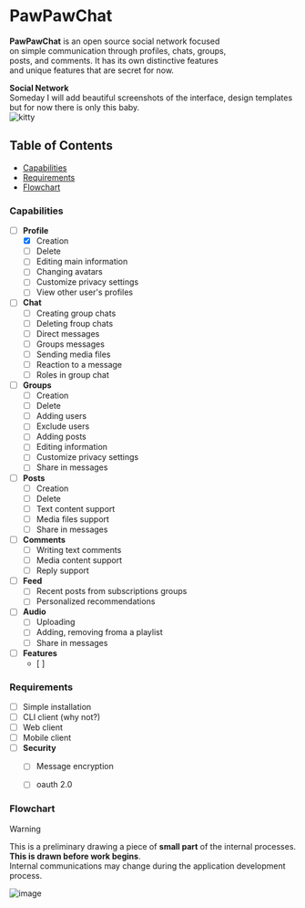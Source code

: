 # PawPawChat
**PawPawChat** is an open source social network focused  
on simple communication through profiles, chats, groups,  
posts, and comments. It has its own distinctive features  
and unique features that are secret for now.
 

__Social Network__  
Someday I will add beautiful screenshots of the interface, design templates  
but for now there is only this baby.  
![kitty](https://png.pngtree.com/png-vector/20190511/ourmid/pngtree-cute-baby-cat-icon-png-image_1038380.jpg)


## Table of Contents
- [Capabilities](#capabilities)
- [Requirements](#requirements)
- [Flowchart](#flowchart)  

    
### Capabilities
- [ ] **Profile**
  - [x] Creation
  - [ ] Delete 
  - [ ] Editing main information
  - [ ] Changing avatars
  - [ ] Customize privacy settings
  - [ ] View other user's profiles
- [ ] **Chat**
  - [ ] Creating group chats
  - [ ] Deleting froup chats
  - [ ] Direct messages
  - [ ] Groups messages
  - [ ] Sending media files
  - [ ] Reaction to a message
  - [ ] Roles in group chat
- [ ] **Groups**
  - [ ] Creation
  - [ ] Delete
  - [ ] Adding users
  - [ ] Exclude users
  - [ ] Adding posts
  - [ ] Editing information
  - [ ] Customize privacy settings
  - [ ] Share in messages
- [ ] **Posts**
  - [ ] Creation
  - [ ] Delete
  - [ ] Text content support
  - [ ] Media files support
  - [ ] Share in messages
- [ ] **Comments**
  - [ ] Writing text comments
  - [ ] Media content support
  - [ ] Reply support
- [ ] **Feed**
  - [ ] Recent posts from subscriptions groups
  - [ ] Personalized recommendations
- [ ] **Audio**
  - [ ] Uploading
  - [ ] Adding, removing froma a playlist
  - [ ] Share in messages
- [ ] **Features**
  - [ ] 


### Requirements
- [ ] Simple installation
- [ ] CLI client (why not?)
- [ ] Web client
- [ ] Mobile client
- [ ] **Security**
  - [ ] Message encryption
  - [ ] oauth 2.0

  
### Flowchart
> [!WARNING]
> This is a preliminary drawing a piece of **small part** of the internal processes.  
> **This is drawn before work begins**.  
> Internal communications may change during the application development process.
  
![image](https://storage.yandexcloud.net/pawpawchat/ppc_architectury.png)

